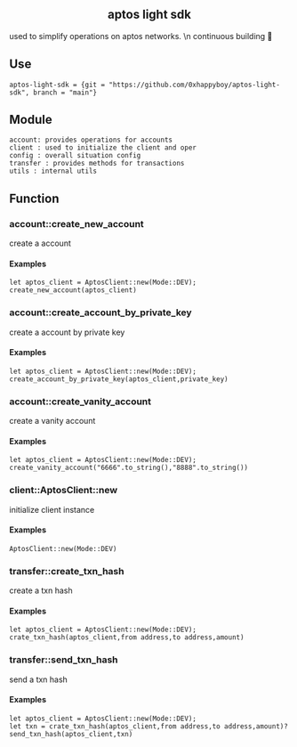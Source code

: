 ## <center> aptos light sdk </center>  
used to simplify operations on aptos networks. \n
continuous building 🔨
## Use
```
aptos-light-sdk = {git = "https://github.com/0xhappyboy/aptos-light-sdk", branch = "main"}
```
## Module
```
account: provides operations for accounts
client : used to initialize the client and oper
config : overall situation config
transfer : provides methods for transactions
utils : internal utils
```
## Function
### account::create_new_account
create a account
#### Examples
```
let aptos_client = AptosClient::new(Mode::DEV);
create_new_account(aptos_client)
```
### account::create_account_by_private_key
create a account by private key
#### Examples
```
let aptos_client = AptosClient::new(Mode::DEV);
create_account_by_private_key(aptos_client,private_key)
```
### account::create_vanity_account
create a vanity account
#### Examples
```
let aptos_client = AptosClient::new(Mode::DEV);
create_vanity_account("6666".to_string(),"8888".to_string())
```
### client::AptosClient::new
initialize client instance
#### Examples
```
AptosClient::new(Mode::DEV)
```
### transfer::create_txn_hash
create a txn hash
#### Examples
```
let aptos_client = AptosClient::new(Mode::DEV);
crate_txn_hash(aptos_client,from address,to address,amount)
```
### transfer::send_txn_hash
send a txn hash
#### Examples
```
let aptos_client = AptosClient::new(Mode::DEV);
let txn = crate_txn_hash(aptos_client,from address,to address,amount)?
send_txn_hash(aptos_client,txn)
```
